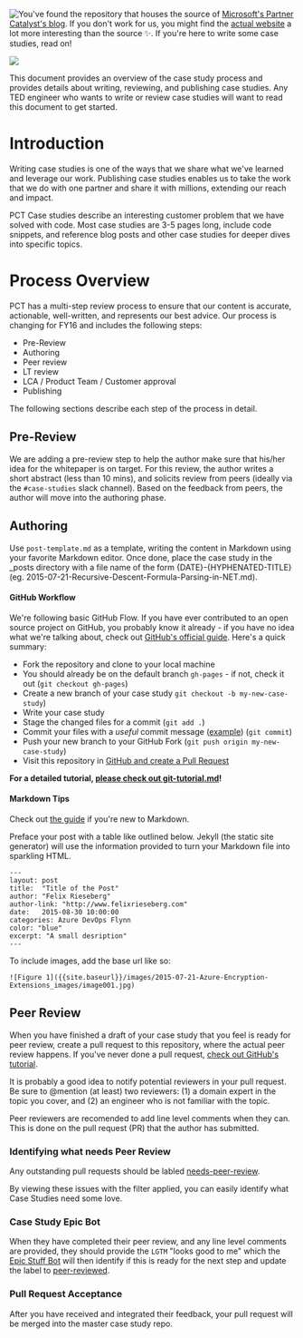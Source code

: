<a href="https://travis-ci.org/CatalystCode/case-studies"><img src="https://travis-ci.org/CatalystCode/case-studies.svg?branch=gh-pages" style="float: left" /></a> You've found the repository that houses the source of [Microsoft's Partner Catalyst's blog](http://catalystcode.github.io/case-studies). If you don't work for us, you might find the [actual website](http://catalystcode.github.io/case-studies) a lot more interesting than the source :sparkles:. If you're here to write some case studies, read on!

![](https://raw.githubusercontent.com/CatalystCode/case-studies/gh-pages/images/readme_banner.png)

This document provides an overview of the case study process and provides details about writing, reviewing, and publishing case studies. Any TED engineer who wants to write or review case studies will want to read this document to get started.

# Introduction
Writing case studies is one of the ways that we share what we've learned and leverage our work. Publishing case studies enables us to take the work that we do with one partner and share it with millions, extending our reach and impact.

PCT Case studies describe an interesting customer problem that we have solved with code. Most case studies are 3-5 pages long, include code snippets, and reference blog posts and other case studies for deeper dives into specific topics.

# Process Overview
PCT has a multi-step review process to ensure that our content is accurate, actionable, well-written, and represents our best advice. Our process is changing for FY16 and includes the following steps:

 * Pre-Review
 * Authoring
 * Peer review
 * LT review
 * LCA / Product Team / Customer approval
 * Publishing

The following sections describe each step of the process in detail.

## Pre-Review
We are adding a pre-review step to help the author make sure that his/her idea for the whitepaper is on target. For this review, the author writes a short abstract (less than 10 mins), and solicits review from peers (ideally via the `#case-studies` slack channel). Based on the feedback from peers, the author will move into the authoring phase.

## Authoring
Use `post-template.md` as a template, writing the content in Markdown using your favorite Markdown editor. Once done, place the case study in the _posts directory with a file name of the form {DATE}-{HYPHENATED-TITLE} (eg. 2015-07-21-Recursive-Descent-Formula-Parsing-in-NET.md).

#### GitHub Workflow
We're following basic GitHub Flow. If you have ever contributed to an open source project on GitHub, you probably know it already - if you have no idea what we're talking about, check out [GitHub's official guide](https://guides.github.com/introduction/flow/). Here's a quick summary:

 * Fork the repository and clone to your local machine
 * You should already be on the default branch `gh-pages` - if not, check it out (`git checkout gh-pages`)
 * Create a new branch of your case study `git checkout -b my-new-case-study`)
 * Write your case study
 * Stage the changed files for a commit (`git add .`)
 * Commit your files with a *useful* commit message ([example](https://github.com/felixrieseberg/case-studies/commit/bbd3a4574769e7547d98cfa12a9766d480b8c393)) (`git commit`)
 * Push your new branch to your GitHub Fork (`git push origin my-new-case-study`)
 * Visit this repository in [GitHub and create a Pull Request](#peer-review)

**For a detailed tutorial, [please check out git-tutorial.md](https://github.com/CatalystCode/case-studies/blob/gh-pages/git-tutorial.md)!**

#### Markdown Tips
Check out [the guide](https://help.github.com/articles/markdown-basics/) if you're new to Markdown.

Preface your post with a table like outlined below. Jekyll (the static site generator) will use the information provided to turn your Markdown file into sparkling HTML.

```
---
layout: post
title:  "Title of the Post"
author: "Felix Rieseberg"
author-link: "http://www.felixrieseberg.com"
date:   2015-08-30 10:00:00
categories: Azure DevOps Flynn
color: "blue"
excerpt: "A small desription"
---
```

To include images, add the base url like so:
```
![Figure 1]({{site.baseurl}}/images/2015-07-21-Azure-Encryption-Extensions_images/image001.jpg)
```
 
## Peer Review
When you have finished a draft of your case study that you feel is ready for peer review, create a pull request to this repository, where the actual peer review happens. If you've never done a pull request, [check out GitHub's tutorial](https://guides.github.com/activities/forking/).

It is probably a good idea to notify potential reviewers in your pull request. Be sure to @mention (at least) two reviewers: (1) a domain expert in the topic you cover, and (2) an engineer who is not familiar with the topic.

Peer reviewers are recomended to add line level comments when they can. This is done on the pull request (PR) that the author has submitted. 

### Identifying what needs Peer Review
Any outstanding pull requests should be labled 
[needs-peer-review](https://github.com/CatalystCode/case-studies/labels/needs-peer-review).

By viewing these issues with the filter applied, you can easily identify what Case Studies need some love.

### Case Study Epic Bot
When they have completed their peer review, and any line level comments are provided, 
they should provide the `LGTM` "looks good to me" which the 
[Epic Stuff Bot](https://github.com/Epic-Stuff-Bot) will then identify if this is ready for the next step and update the 
label to [peer-reviewed](https://github.com/CatalystCode/case-studies/labels/peer-reviewed).


### Pull Request Acceptance
After you have received and integrated their feedback, your pull request will be merged into the master case study repo.
